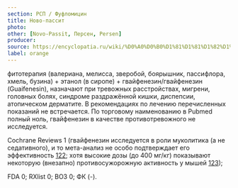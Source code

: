 ```yaml
---
section: РСП / Фуфломицин
title: Ново-пассит
photo:
other: [Novo-Passit, Персен, Persen]
producer:
source: https://encyclopatia.ru/wiki/%D0%A0%D0%B0%D1%81%D1%81%D1%82%D1%80%D0%B5%D0%BB%D1%8C%D0%BD%D1%8B%D0%B9_%D1%81%D0%BF%D0%B8%D1%81%D0%BE%D0%BA_%D0%BF%D1%80%D0%B5%D0%BF%D0%B0%D1%80%D0%B0%D1%82%D0%BE%D0%B2
label: orange
---
```


фитотерапия (валериана, мелисса, зверобой, боярышник, пассифлора, хмель, бузина) + этанол (в сиропе) + гвайфенезин/гвайфенезин (Guaifenesin), назначают при тревожных расстройствах, мигрени, головных болях, синдроме раздражённой кишки, диспепсии, атопическом дерматите. В рекомендациях по лечению перечисленных показаний не встречается. По торговому наименованию в Pubmed полный ноль, гвайфенезин в качестве противотревожного не исследуется.

Cochrane Reviews 1 (гвайфенезин исследуется в роли муколитика (а не седативного), и то мета-анализ не особо подтверждает его эффективность [122](https://www.ncbi.nlm.nih.gov/pubmed/18253996); хотя высокие дозы (до 400 мг/кг) показывают некоторую (внезапно) противосужорожную активность у мышей [123](https://www.ncbi.nlm.nih.gov/pubmed/23825891));

FDA 0; RXlist 0; ВОЗ 0; ФК (-).
